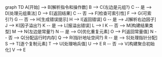 graph TD
    A[开始] --> B[解析指令和操作数]
    B --> C{左边是元组?}
    C -- 是 --> D[处理元组乘法]
    D --> E[返回结果]
    C -- 否 --> F[检查可索引性]
    F --> G{可索引?}
    G -- 否 --> H[生成错误提示]
    H --> I[返回错误]
    G -- 是 --> J[解析右边因子]
    J --> K{因子溢出?}
    K -- 是 --> L[报溢出错误]
    L --> I
    K -- 否 --> M[构建结果类型]
    M --> N{左边是常量?}
    N -- 是 --> O[优化重复元素]
    O --> P[返回常量值]
    N -- 否 --> Q[分配运行时内存]
    Q --> R{指针地址空间?}
    R -- 是 --> S[处理指针分配]
    S --> T[逐个复制元素]
    T --> U[处理哨兵值]
    U --> E
    R -- 否 --> V[构建聚合初始化]
    V --> E

